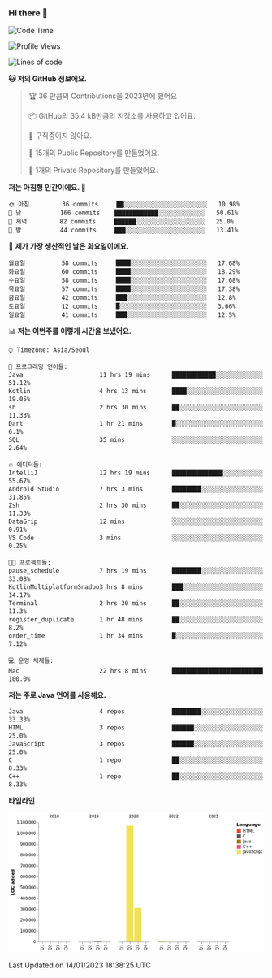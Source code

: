 ### Hi there 👋

<!--
**otm0937/otm0937** is a ✨ _special_ ✨ repository because its `README.md` (this file) appears on your GitHub profile.

Here are some ideas to get you started:

- 🔭 I’m currently working on ...
- 🌱 I’m currently learning ...
- 👯 I’m looking to collaborate on ...
- 🤔 I’m looking for help with ...
- 💬 Ask me about ...
- 📫 How to reach me: ...
- 😄 Pronouns: ...
- ⚡ Fun fact: ...
-->

  <!--START_SECTION:waka-->
![Code Time](http://img.shields.io/badge/Code%20Time-890%20hrs%2021%20mins-blue)

![Profile Views](http://img.shields.io/badge/Profile%20Views-0-blue)

![Lines of code](https://img.shields.io/badge/%EC%A0%80%EB%8A%94%20%EC%97%AC%ED%83%9C%EA%B9%8C%EC%A7%80%20-1%20Million%20%EC%A4%84%EC%9D%98%20%EC%BD%94%EB%93%9C%EB%A5%BC%20%EC%9E%91%EC%84%B1%ED%96%88%EC%96%B4%EC%9A%94.-blue)

**🐱 저의 GitHub 정보에요.** 

> 🏆 36 만큼의 Contributions을 2023년에 했어요
 > 
> 📦 GitHub의 35.4 kB만큼의 저장소를 사용하고 있어요. 
 > 
> 🚫 구직중이지 않아요.
 > 
> 📜 15개의 Public Repository를 만들었어요. 
 > 
> 🔑 1개의 Private Repository를 만들었어요. 
 > 
**저는 아침형 인간이에요. 🐤** 

```text
🌞 아침         36 commits     ██░░░░░░░░░░░░░░░░░░░░░░░   10.98% 
🌆 낮　         166 commits    ████████████░░░░░░░░░░░░░   50.61% 
🌃 저녁         82 commits     ██████░░░░░░░░░░░░░░░░░░░   25.0% 
🌙 밤　         44 commits     ███░░░░░░░░░░░░░░░░░░░░░░   13.41%

```
📅 **제가 가장 생산적인 날은 화요일이에요.** 

```text
월요일          58 commits     ████░░░░░░░░░░░░░░░░░░░░░   17.68% 
화요일          60 commits     ████░░░░░░░░░░░░░░░░░░░░░   18.29% 
수요일          58 commits     ████░░░░░░░░░░░░░░░░░░░░░   17.68% 
목요일          57 commits     ████░░░░░░░░░░░░░░░░░░░░░   17.38% 
금요일          42 commits     ███░░░░░░░░░░░░░░░░░░░░░░   12.8% 
토요일          12 commits     █░░░░░░░░░░░░░░░░░░░░░░░░   3.66% 
일요일          41 commits     ███░░░░░░░░░░░░░░░░░░░░░░   12.5%

```


📊 **저는 이번주를 이렇게 시간을 보냈어요.** 

```text
⌚︎ Timezone: Asia/Seoul

💬 프로그래밍 언어들: 
Java                     11 hrs 19 mins      ████████████░░░░░░░░░░░░░   51.12% 
Kotlin                   4 hrs 13 mins       ████░░░░░░░░░░░░░░░░░░░░░   19.05% 
sh                       2 hrs 30 mins       ██░░░░░░░░░░░░░░░░░░░░░░░   11.33% 
Dart                     1 hr 21 mins        █░░░░░░░░░░░░░░░░░░░░░░░░   6.1% 
SQL                      35 mins             ░░░░░░░░░░░░░░░░░░░░░░░░░   2.64%

🔥 에디터들: 
IntelliJ                 12 hrs 19 mins      ██████████████░░░░░░░░░░░   55.67% 
Android Studio           7 hrs 3 mins        ████████░░░░░░░░░░░░░░░░░   31.85% 
Zsh                      2 hrs 30 mins       ██░░░░░░░░░░░░░░░░░░░░░░░   11.33% 
DataGrip                 12 mins             ░░░░░░░░░░░░░░░░░░░░░░░░░   0.91% 
VS Code                  3 mins              ░░░░░░░░░░░░░░░░░░░░░░░░░   0.25%

🐱‍💻 프로젝트들: 
pause_schedule           7 hrs 19 mins       ████████░░░░░░░░░░░░░░░░░   33.08% 
KotlinMultiplatformSnadbo3 hrs 8 mins        ███░░░░░░░░░░░░░░░░░░░░░░   14.17% 
Terminal                 2 hrs 30 mins       ██░░░░░░░░░░░░░░░░░░░░░░░   11.3% 
register_duplicate       1 hr 48 mins        ██░░░░░░░░░░░░░░░░░░░░░░░   8.2% 
order_time               1 hr 34 mins        █░░░░░░░░░░░░░░░░░░░░░░░░   7.12%

💻 운영 체제들: 
Mac                      22 hrs 8 mins       █████████████████████████   100.0%

```

**저는 주로 Java 언어를 사용해요.** 

```text
Java                     4 repos             ████████░░░░░░░░░░░░░░░░░   33.33% 
HTML                     3 repos             ██████░░░░░░░░░░░░░░░░░░░   25.0% 
JavaScript               3 repos             ██████░░░░░░░░░░░░░░░░░░░   25.0% 
C                        1 repo              ██░░░░░░░░░░░░░░░░░░░░░░░   8.33% 
C++                      1 repo              ██░░░░░░░░░░░░░░░░░░░░░░░   8.33%

```


**타임라인**

![Chart not found](https://raw.githubusercontent.com/otm0937/otm0937/main/charts/bar_graph.png) 


 Last Updated on 14/01/2023 18:38:25 UTC
<!--END_SECTION:waka-->
